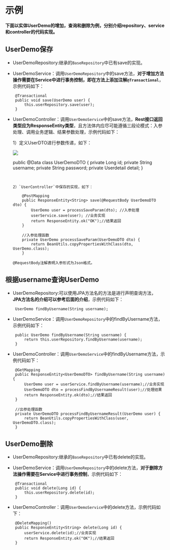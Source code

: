 # 示例

**下面以实体UserDemo的增加，查询和删除为例，分别介绍repository、service和controller的代码实现。**

## UserDemo保存

 * UserDemoRepository:继承的`BaseRepository`中已有save的实现。
 * UserDemoService：调用`UserDemoRepository`中的save方法，**对于增加方法操作需要在Service中进行事务控制，即在方法上添加注解`@Transactional`**，示例代码如下：

		@Transactional
		public void save(UserDemo user) {
			this.userRepository.save(user);
		}

 * UserDemoController：调用`UserDemoService`中的save方法，**Rest接口返回类型应为ResponseEntity类型**，且方法体内应尽可能遵循三段论模式：入参处理、调用业务逻辑、结果参数处理，示例代码如下：

 	1）定义UserDTO进行参数传递，如下：

	![](https://i.imgur.com/DGuFYiM.png)
	
	
	public @Data class UserDemoDTO {
		private Long id;
		private String username;
		private String password;
		private Userdetail detail;
	}
	```


	2）`UserController`中保存的实现，如下：

		@PostMapping
		public ResponseEntity<String> save(@RequestBody UserDemoDTO dto) {
			UserDemo user = processSaveParam(dto); //入参处理
			userService.save(user); //业务实现
			return ResponseEntity.ok("OK");//结果返回
		}
	
		//入参处理函数
		private UserDemo processSaveParam(UserDemoDTO dto) {
			return BeanUtils.copyPropertiesWithClass(dto, UserDemo.class);
		}

	@RequestBody注解表明入参形式为Json格式。

## 根据username查询UserDemo

 * UserDemoRepository:可以使用JPA方法名的方法是进行声明查询方法， **JPA方法名的介绍可以参考后面的介绍**，示例代码如下：
 
		UserDemo findByUsername(String username);

 * UserDemoService：调用`UserDemoRepository`中的findByUsername方法，示例代码如下：

		public UserDemo findByUsername(String username) {
			return this.userRepository.findByUsername(username);
		}

 * UserDemoController：调用`UserDemoService`中的findByUsername方法，示例代码如下：

		@GetMapping
		public ResponseEntity<UserDemoDTO> findByUsername(String username) {
			UserDemo user = userService.findByUsername(username);//业务实现
			UserDemoDTO dto = processFindByUsernameResult(user);//处理结果
			return ResponseEntity.ok(dto);//结果返回
		}
	
		//出参处理函数
		private UserDemoDTO processFindByUsernameResult(UserDemo user) {
			return BeanUtils.copyPropertiesWithClass(user, UserDemoDTO.class);
		}
	
## UserDemo删除

 * UserDemoRepository:继承的`BaseRepository`中已有delete的实现。
 * UserDemoService：调用`UserDemoRepository`中的delete方法，**对于删除方法操作需要在Service中进行事务控制**，示例代码如下：
	
		@Transactional
		public void delete(Long id) {
			this.userRepository.delete(id);
		}

 * UserDemoController：调用`UserDemoService`中的delete方法，示例代码如下：
	
		@DeleteMapping()
		public ResponseEntity<String> delete(Long id) {
			userService.delete(id);//业务实现
			return ResponseEntity.ok("OK");//结果返回
		}
